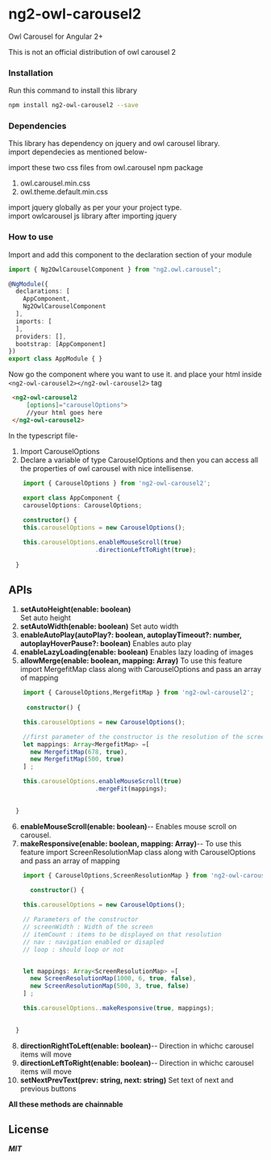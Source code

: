 # ng2-owl-carousel2
Owl Carousel for Angular 2+ 

This is not an official distribution of owl carousel 2


### Installation
Run this command to install this library
```bash
npm install ng2-owl-carousel2 --save
```





### Dependencies

This library has dependency on jquery and owl carousel library.  
import dependecies as mentioned below- 

import these two css files from owl.carousel npm package
1. owl.carousel.min.css
2. owl.theme.default.min.css

import jquery globally as per your your project type.    
import owlcarousel js library after importing jquery  

### How to use

Import and add this component to the declaration section of your module

```typescript
import { Ng2OwlCarouselComponent } from "ng2.owl.carousel";

@NgModule({
  declarations: [
    AppComponent,
    Ng2OwlCarouselComponent
  ],
  imports: [        
  ],
  providers: [],
  bootstrap: [AppComponent]
})
export class AppModule { }
```
Now go the component where you want to use it. and place your html inside ```<ng2-owl-carousel2></ng2-owl-carousel2>``` tag

```html
 <ng2-owl-carousel2
     [options]="carouselOptions">
     //your html goes here
 </ng2-owl-carousel2>

```
In the typescript file-
1. Import CarouselOptions
2. Declare a variable of type CarouselOptions and then you can access all the properties of owl carousel with nice intellisense.

```typescript
    import { CarouselOptions } from 'ng2-owl-carousel2';
    
    export class AppComponent {    
    carouselOptions: CarouselOptions;  

    constructor() {    
    this.carouselOptions = new CarouselOptions();

    this.carouselOptions.enableMouseScroll(true)
                        .directionLeftToRight(true);
    
  }
```


## APIs
1.  **setAutoHeight(enable: boolean)**    
    Set auto height
2.  **setAutoWidth(enable: boolean)** 
     Set auto width 
3.  **enableAutoPlay(autoPlay?: boolean, autoplayTimeout?: number, autoplayHoverPause?: boolean)**
    Enables auto play
4.  **enableLazyLoading(enable: boolean)**
    Enables lazy loading of images
5.  **allowMerge(enable: boolean, mapping: Array<MergefitMap>)**
    To use this feature import MergefitMap class along with CarouselOptions and pass an array of mapping
    
```typescript
    import { CarouselOptions,MergefitMap } from 'ng2-owl-carousel2';
    
     constructor() {

    this.carouselOptions = new CarouselOptions();

    //first parameter of the constructor is the resolution of the screen and second one is to enable or disable Merge fit option
    let mappings: Array<MergefitMap> =[
      new MergefitMap(678, true),
      new MergefitMap(500, true)
    ] ;

    this.carouselOptions.enableMouseScroll(true)
                        .mergeFit(mappings);
                      

  }
```    
6.  **enableMouseScroll(enable: boolean)**--
    Enables mouse scroll on carousel.
7.  **makeResponsive(enable: boolean, mapping: Array<ScreenResolutionMap>)**--
     To use this feature import ScreenResolutionMap class along with CarouselOptions and pass an array of mapping
    
```typescript
    import { CarouselOptions,ScreenResolutionMap } from 'ng2-owl-carousel2';
    
      constructor() {

    this.carouselOptions = new CarouselOptions();

    // Parameters of the constructor
    // screenWidth : Width of the screen
    // itemCount : items to be displayed on that resolution
    // nav : navigation enabled or disapled
    // loop : should loop or not


    let mappings: Array<ScreenResolutionMap> =[
      new ScreenResolutionMap(1000, 6, true, false),
      new ScreenResolutionMap(500, 3, true, false)
    ] ;

    this.carouselOptions..makeResponsive(true, mappings);
                      

  }
```    
8.  **directionRightToLeft(enable: boolean)**--
    Direction in whichc carousel items will move
9.  **directionLeftToRight(enable: boolean)**--
    Direction in whichc carousel items will move
10. **setNextPrevText(prev: string, next: string)**
    Set text of next and previous buttons

 
 **All these methods are chainnable**

## License

***MIT***
